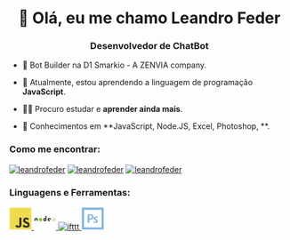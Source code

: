 <h1 align="center">👋 Olá, eu me chamo Leandro Feder</h1>
<h3 align="center">Desenvolvedor de ChatBot</h3>

- 🔭 Bot Builder na D1 Smarkio - A ZENVIA company.

- 🌱 Atualmente, estou aprendendo a linguagem de programação **JavaScript**.

- 👨‍💻 Procuro estudar e **aprender ainda mais**.

- 👀 Conhecimentos em **JavaScript, Node.JS, Excel, Photoshop, **.

<h3 align="left">Como me encontrar:</h3>
<p align="left">
<a href="https://linkedin.com/in/leandrofeder" target="blank"><img align="center" src="https://raw.githubusercontent.com/rahuldkjain/github-profile-readme-generator/master/src/images/icons/Social/linked-in-alt.svg" alt="leandrofeder" height="30" width="40" /></a>
<a href="https://instagram.com/leandrofeder" target="blank"><img align="center" src="https://raw.githubusercontent.com/rahuldkjain/github-profile-readme-generator/master/src/images/icons/Social/instagram.svg" alt="leandrofeder" height="30" width="40" /></a>
<a href="https://wa.me/5547991130188" target="blank"><img align="center" src="https://raw.githubusercontent.com/rahuldkjain/github-profile-readme-generator/master/src/images/icons/Social/whatsapp.svg" alt="leandrofeder" height="30" width="40" /></a> </p>



<h3 align="left">Linguagens e Ferramentas:</h3>
<p align="left"> <a href="https://developer.mozilla.org/en-US/docs/Web/JavaScript" target="_blank" rel="noreferrer"> <img src="https://raw.githubusercontent.com/devicons/devicon/master/icons/javascript/javascript-original.svg" alt="javascript" width="40" height="40"/> </a> <a href="https://nodejs.org" target="_blank" rel="noreferrer"> <img src="https://raw.githubusercontent.com/devicons/devicon/master/icons/nodejs/nodejs-original-wordmark.svg" alt="nodejs" width="40" height="40"/> </a> <a href="https://ifttt.com/" target="_blank" rel="noreferrer"> <img src="https://www.vectorlogo.zone/logos/ifttt/ifttt-ar21.svg" alt="ifttt" width="40" height="40"/> </a> <a href="https://www.photoshop.com/en" target="_blank" rel="noreferrer"> <img src="https://raw.githubusercontent.com/devicons/devicon/master/icons/photoshop/photoshop-line.svg" alt="photoshop" width="40" height="40"/> </a> </p>
